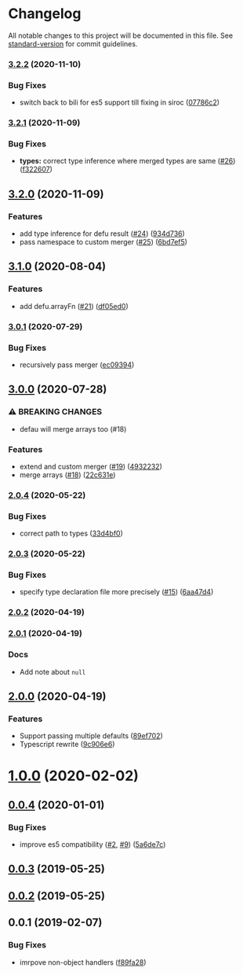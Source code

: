 # Changelog

All notable changes to this project will be documented in this file. See [standard-version](https://github.com/conventional-changelog/standard-version) for commit guidelines.

### [3.2.2](https://github.com/nuxt-contrib/defu/compare/v3.2.1...v3.2.2) (2020-11-10)


### Bug Fixes

* switch back to bili for es5 support till fixing in siroc ([07786c2](https://github.com/nuxt-contrib/defu/commit/07786c270f9bf49529d8203f31b4b9bd696a6ee3))

### [3.2.1](https://github.com/nuxt-contrib/defu/compare/v3.2.0...v3.2.1) (2020-11-09)


### Bug Fixes

* **types:** correct type inference where merged types are same ([#26](https://github.com/nuxt-contrib/defu/issues/26)) ([f322607](https://github.com/nuxt-contrib/defu/commit/f322607515a5bd19b1a2f28d7e3336fee9194520))

## [3.2.0](https://github.com/nuxt-contrib/defu/compare/v3.1.0...v3.2.0) (2020-11-09)


### Features

* add type inference for defu result ([#24](https://github.com/nuxt-contrib/defu/issues/24)) ([934d736](https://github.com/nuxt-contrib/defu/commit/934d736da31f4824d9e135d925cece361b73c533))
* pass namespace to custom merger ([#25](https://github.com/nuxt-contrib/defu/issues/25)) ([6bd7ef5](https://github.com/nuxt-contrib/defu/commit/6bd7ef59ce3e94b68108355942dba9ac49284523))

## [3.1.0](https://github.com/nuxt-contrib/defu/compare/v3.0.1...v3.1.0) (2020-08-04)


### Features

* add defu.arrayFn ([#21](https://github.com/nuxt-contrib/defu/issues/21)) ([df05ed0](https://github.com/nuxt-contrib/defu/commit/df05ed04088d6e0f0bc1a8cd9603fae46fb59268))

### [3.0.1](https://github.com/nuxt-contrib/defu/compare/v3.0.0...v3.0.1) (2020-07-29)


### Bug Fixes

* recursively pass merger ([ec09394](https://github.com/nuxt-contrib/defu/commit/ec09394d77533cd0a4753a943a5d6fbd25ef308d))

## [3.0.0](https://github.com/nuxt-contrib/defu/compare/v2.0.4...v3.0.0) (2020-07-28)


### ⚠ BREAKING CHANGES

* defau will merge arrays too (#18)

### Features

* extend and custom merger ([#19](https://github.com/nuxt-contrib/defu/issues/19)) ([4932232](https://github.com/nuxt-contrib/defu/commit/493223278840132a6de2c3291b60f7b00b3fa477))
* merge arrays ([#18](https://github.com/nuxt-contrib/defu/issues/18)) ([22c631e](https://github.com/nuxt-contrib/defu/commit/22c631e354d9bc50380ce7beb8914bd44feb2309))

### [2.0.4](https://github.com/nuxt-contrib/defu/compare/v2.0.3...v2.0.4) (2020-05-22)


### Bug Fixes

* correct path to types ([33d4bf0](https://github.com/nuxt-contrib/defu/commit/33d4bf0331e70b69a3a2a392f18a8f890d45d4f9))

### [2.0.3](https://github.com/nuxt-contrib/defu/compare/v2.0.2...v2.0.3) (2020-05-22)


### Bug Fixes

* specify type declaration file more precisely ([#15](https://github.com/nuxt-contrib/defu/issues/15)) ([6aa47d4](https://github.com/nuxt-contrib/defu/commit/6aa47d4a06a117b34b5e9231b04f8403056c2685))

### [2.0.2](https://github.com/nuxt-contrib/defu/compare/v2.0.1...v2.0.2) (2020-04-19)

### [2.0.1](https://github.com/nuxt-contrib/defu/compare/v2.0.0...v2.0.1) (2020-04-19)

### Docs

* Add note about `null`

## [2.0.0](https://github.com/nuxt-contrib/defu/compare/v1.0.0...v2.0.0) (2020-04-19)

### Features

* Support passing multiple defaults ([89ef702](https://github.com/nuxt-contrib/defu/commit/89ef702736b49cd48ca99a0dc64aa6ef3bd74e2d))
* Typescript rewrite ([9c906e6](https://github.com/nuxt-contrib/defu/commit/9c906e64459da64d77124224edb66034ce92f20c))

<a name="1.0.0"></a>
# [1.0.0](https://github.com/nuxt-contrib/defu/compare/v0.0.4...v1.0.0) (2020-02-02)



<a name="0.0.4"></a>
## [0.0.4](https://github.com/nuxt-contrib/defu/compare/v0.0.3...v0.0.4) (2020-01-01)


### Bug Fixes

* improve es5 compatibility ([#2](https://github.com/nuxt-contrib/defu/issues/2), [#9](https://github.com/nuxt-contrib/defu/issues/9)) ([5a6de7c](https://github.com/nuxt-contrib/defu/commit/5a6de7c))



<a name="0.0.3"></a>
## [0.0.3](https://github.com/nuxt-contrib/defu/compare/v0.0.1...v0.0.3) (2019-05-25)



<a name="0.0.2"></a>
## [0.0.2](https://github.com/jesless/defu/compare/v0.0.1...v0.0.2) (2019-05-25)



<a name="0.0.1"></a>
## 0.0.1 (2019-02-07)


### Bug Fixes

* imrpove non-object handlers ([f89fa28](https://github.com/jesless/defu/commit/f89fa28))
